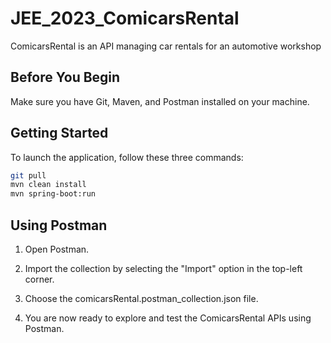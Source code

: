 # JEE_2023_ComicarsRental
ComicarsRental is an API managing car rentals for an automotive workshop

## Before You Begin

Make sure you have Git, Maven, and Postman installed on your machine.

## Getting Started

To launch the application, follow these three commands:

```bash
git pull
mvn clean install
mvn spring-boot:run
```

## Using Postman
1. Open Postman.

2. Import the collection by selecting the "Import" option in the top-left corner.
3. Choose the comicarsRental.postman_collection.json file.
4. You are now ready to explore and test the ComicarsRental APIs using Postman.